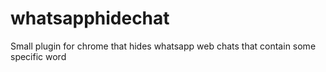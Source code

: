 # whatsapphidechat
Small plugin for chrome that hides whatsapp web chats that contain some specific word
